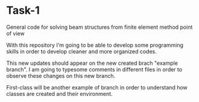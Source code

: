 # Task-1
General code for solving beam structures from finite element method point of view

With this repository I'm going to be able to develop some programming skills in order to develop cleaner and more organized codes.

This new updates should appear on the new created brach "example branch". I am going to typesome comments in different files in order to observe these changes on this new branch.

First-class will be another example of branch in order to understand how classes are created and their environment.
